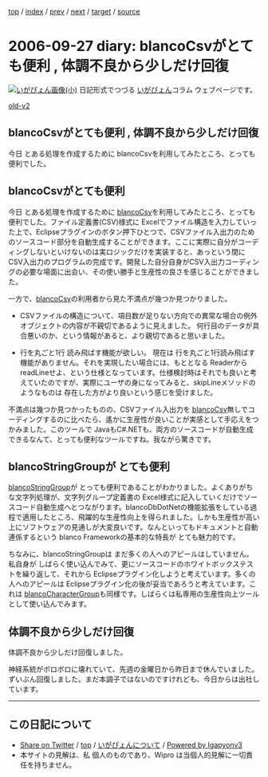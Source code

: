 [top](../index.html) 
 / [index](index.html) 
 / [prev](ig060920.html) 
 / [next](ig060928.html) 
 / [target](http://www.igapyon.jp/igapyon/diary/2006/ig060927.html) 
 / [source](https://github.com/igapyon/diary/blob/master/2006/ig060927.src.md) 

2006-09-27 diary: blancoCsvがとても便利 , 体調不良から少しだけ回復
=====================================================================================================
[![いがぴょん画像(小)](http://www.igapyon.jp/igapyon/diary/images/iga200306s.jpg "いがぴょん")](http://www.igapyon.jp/igapyon/diary/memo/memoigapyon.html) 日記形式でつづる [いがぴょん](http://www.igapyon.jp/igapyon/diary/memo/memoigapyon.html)コラム ウェブページです。

[old-v2](ig060927-orig.html)

## blancoCsvがとても便利 , 体調不良から少しだけ回復

今日 とある処理を作成するために blancoCsvを利用してみたところ、とっても便利でした。


## blancoCsvがとても便利

今日 とある処理を作成するために [blancoCsv](http://www.igapyon.jp/blanco/blancocsv.html)を利用してみたところ、とっても便利でした。ファイル定義書(CSV)様式に
Excelでファイル構造を入力していった上で、Eclipseプラグインのボタン押下ひとつで、CSVファイル入出力のためのソースコード部分を自動生成することができます。ここに実際に自分がコーディングしないといけないのは実ロジックだけを実装すると、あっという間に
CSV入出力のプログラムの完成です。開発した自分自身がCSV入出力コーディングの必要な場面に出会い、その使い勝手と生産性の良さを感じることができました。

一方で、[blancoCsv](http://www.igapyon.jp/blanco/blancocsv.html)の利用者から見た不満点が幾つか見つかりました。

* CSVファイルの構造について、項目数が足りない方向での異常な場合の例外オブジェクトの内容が不親切であるように見えました。
  何行目のデータが具合悪いのか、という情報があると、より親切であると思いました。
  
* 行を丸ごと1行 読み飛ばす機能が欲しい。
  現在は 行を丸ごと1行読み飛ばす機能がありません。それを実現したい場合には、もととなる Readerから readLineせよ、という仕様となっています。仕様検討時はそれでも良いと考えていたのですが、実際にユーザの身になってみると、skipLineメソッドのようなものは
  存在した方がより良いという感じを受けました。

不満点は幾つか見つかったものの、CSVファイル入出力を [blancoCsv](http://www.igapyon.jp/blanco/blancocsv.html)無しでコーディングするのに比べたら、遙かに生産性が良いことが実感として手応えをつかみました。このツールで
JavaもC#.NETも、両方のソースコードが自動生成できるなんて、とっても便利なツールですね。我ながら驚きです。

## blancoStringGroupが とても便利

[blancoStringGroup](http://www.igapyon.jp/blanco/blancostringgroup.html)が とっても便利であることがわかりました。よくありがちな文字列処理が、文字列グループ定義書の
Excel様式に記入していくだけでソースコード自動生成へとつながります。blancoDbDotNetの機能拡張をしている過程で適用したところ、飛躍的な生産性向上を得られました。しかも生産性が高い上にソフトウェアの見通しが大変良いです。なんといってもドキュメントと自動連係するという
blanco Frameworkの基本的な特長が とても魅力的です。

ちなみに、blancoStringGroupは まだ多くの人へのアピールはしていません。私自身が しばらく使い込んでみて、更にソースコードのホワイトボックステストを繰り返して、それから Eclipseプラグイン化しようと考えています。多くの人へのアピールは Eclipseプラグイン化の後が妥当であろうと考えています。これは [blancoCharacterGroup](http://www.igapyon.jp/blanco/blancocharactergroup.html)も同様です。しばらくは私専用の生産性向上ツールとして使い込んでみます。

## 体調不良から少しだけ回復

体調不良から少しだけ回復しました。

神経系統がボロボロに壊れていて、先週の金曜日から昨日まで休んでいました。ずいぶん回復しました。まだ本調子ではないのですけれども、今日からは出社しています。


----------------------------------------------------------------------------------------------------

## この日記について

* [Share on Twitter](https://twitter.com/intent/tweet?hashtags=igapyon%2Cdiary%2C%E3%81%84%E3%81%8C%E3%81%B4%E3%82%87%E3%82%93&text=blancoCsv%E3%81%8C%E3%81%A8%E3%81%A6%E3%82%82%E4%BE%BF%E5%88%A9+%2C+%E4%BD%93%E8%AA%BF%E4%B8%8D%E8%89%AF%E3%81%8B%E3%82%89%E5%B0%91%E3%81%97%E3%81%A0%E3%81%91%E5%9B%9E%E5%BE%A9&url=http%3A%2F%2Fwww.igapyon.jp%2Figapyon%2Fdiary%2F2006%2Fig060927.html) / [top](../index.html) / [いがぴょんについて](http://www.igapyon.jp/igapyon/diary/memo/memoigapyon.html) / [Powered by Igapyonv3](https://github.com/igapyon/igapyonv3)
* 本サイトの見解は、私 個人のものであり、Wipro は当個人的見解に一切責任を持ちません。 

